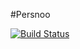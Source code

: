 #Persnoo

[![Build Status](https://travis-ci.org/aniforprez/persnoo.svg?branch=master)](https://travis-ci.org/aniforprez/persnoo)